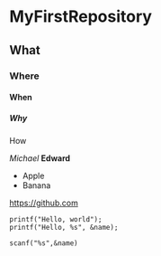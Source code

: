 # MyFirstRepository
## What
### Where
#### When
##### Why
How

*Michael* **Edward**
* Apple
* Banana


https://github.com

```
printf("Hello, world");
printf("Hello, %s", &name);
```

`scanf("%s",&name)`
